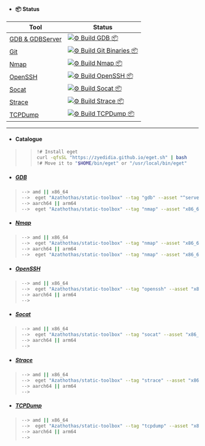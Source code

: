 - #### 📦 Status
| Tool | Status |
| ---- | ------ |
|[GDB & GDBServer](https://github.com/Azathothas/static-toolbox/actions/workflows/build-gdb.yml)|[![⚙️ Build GDB 📦](https://github.com/Azathothas/static-toolbox/actions/workflows/build-gdb.yml/badge.svg)](https://github.com/Azathothas/static-toolbox/actions/workflows/build-gdb.yml)|
|[Git](https://github.com/git/git)|[![⚙️ Build Git Binaries 📦](https://github.com/Azathothas/static-toolbox/actions/workflows/build_git.yaml/badge.svg)](https://github.com/Azathothas/static-toolbox/actions/workflows/build_git.yaml)
|[Nmap](https://github.com/Azathothas/static-toolbox/actions/workflows/build-nmap.yml)|[![⚙️ Build Nmap 📦](https://github.com/Azathothas/static-toolbox/actions/workflows/build-nmap.yml/badge.svg)](https://github.com/Azathothas/static-toolbox/actions/workflows/build-nmap.yml)|
|[OpenSSH](https://github.com/Azathothas/static-toolbox/actions/workflows/build-openssh.yml)|[![⚙️ Build OpenSSH 📦](https://github.com/Azathothas/static-toolbox/actions/workflows/build-openssh.yml/badge.svg)](https://github.com/Azathothas/static-toolbox/actions/workflows/build-openssh.yml)|
|[Socat](https://github.com/Azathothas/static-toolbox/actions/workflows/build-socat.yml)|[![⚙️ Build Socat 📦](https://github.com/Azathothas/static-toolbox/actions/workflows/build-socat.yml/badge.svg)](https://github.com/Azathothas/static-toolbox/actions/workflows/build-socat.yml)|
|[Strace](https://github.com/Azathothas/static-toolbox/actions/workflows/build-strace.yml)|[![⚙️ Build Strace 📦](https://github.com/Azathothas/static-toolbox/actions/workflows/build-strace.yml/badge.svg)](https://github.com/Azathothas/static-toolbox/actions/workflows/build-strace.yml)|
|[TCPDump](https://github.com/Azathothas/static-toolbox/actions/workflows/build-tcpdump.yml)|[![⚙️ Build TCPDump 📦](https://github.com/Azathothas/static-toolbox/actions/workflows/build-tcpdump.yml/badge.svg)](https://github.com/Azathothas/static-toolbox/actions/workflows/build-tcpdump.yml)|

---
- #### Catalogue
> > ```bash
> > !# Install eget
> > curl -qfsSL "https://zyedidia.github.io/eget.sh" | bash
> > !# Move it to "$HOME/bin/eget" or "/usr/local/bin/eget"
> > ```
- ##### [GDB](https://www.sourceware.org/gdb/)
> ```bash
> --> amd || x86_64
> -->  eget "Azathothas/static-toolbox" --tag "gdb" --asset "^server" --asset "x86_64" --to "gdb"
> --> aarch64 || arm64
> -->  eget "Azathothas/static-toolbox" --tag "nmap" --asset "x86_64" --to "nmap"
> ```
- ##### [Nmap](https://nmap.org/)
> ```bash
> --> amd || x86_64
> -->  eget "Azathothas/static-toolbox" --tag "nmap" --asset "x86_64" --to "nmap"
> --> aarch64 || arm64
> -->  eget "Azathothas/static-toolbox" --tag "nmap" --asset "x86_64" --to "nmap"
> ```
- ##### [OpenSSH](https://www.openssh.com/)
> ```bash
> --> amd || x86_64
> -->  eget "Azathothas/static-toolbox" --tag "openssh" --asset "x86_64" --to "openssh"
> --> aarch64 || arm64
> -->  
> ```
- ##### [Socat](http://www.dest-unreach.org/socat/)
> ```bash
> --> amd || x86_64
> -->  eget "Azathothas/static-toolbox" --tag "socat" --asset "x86_64" --to "socat"
> --> aarch64 || arm64
> -->  
> ```
- ##### [Strace](https://github.com/strace/strace)
> ```bash
> --> amd || x86_64
> -->  eget "Azathothas/static-toolbox" --tag "strace" --asset "x86_64" --to "strace"
> --> aarch64 || arm64
> -->  
> ```
- ##### [TCPDump](https://www.tcpdump.org/)
> ```bash
> --> amd || x86_64
> -->  eget "Azathothas/static-toolbox" --tag "tcpdump" --asset "x86_64" --to "tcpdump"
> --> aarch64 || arm64
> -->  
> ```
